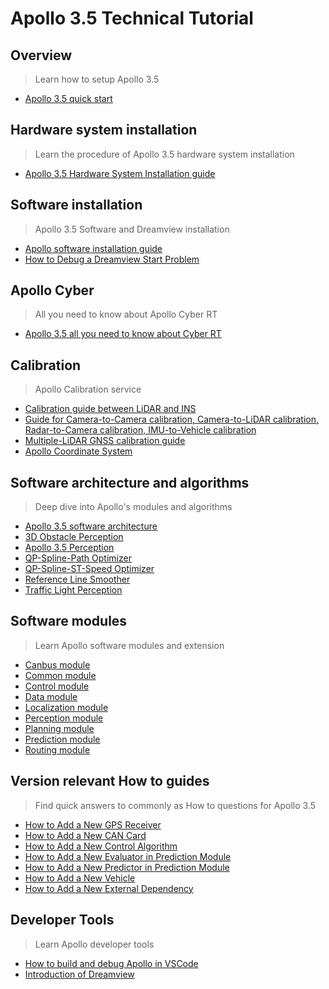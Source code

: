 # Apollo 3.5 Technical Tutorial

## Overview
> Learn how to setup Apollo 3.5

  * [Apollo 3.5 quick start](https://github.com/ApolloAuto/apollo/blob/master/docs/quickstart/apollo_3_5_quick_start.md)

## Hardware system installation
> Learn the procedure of Apollo 3.5 hardware system installation

  * [Apollo 3.5 Hardware System Installation guide](https://github.com/ApolloAuto/apollo/blob/master/docs/quickstart/apollo_3_5_hardware_system_installation_guide.md)

## Software installation
> Apollo 3.5 Software and Dreamview installation

* [Apollo software installation guide](https://github.com/ApolloAuto/apollo/blob/master/docs/quickstart/apollo_software_installation_guide.md)
* [How to Debug a Dreamview Start Problem](https://github.com/ApolloAuto/apollo/blob/master/docs/howto/how_to_debug_dreamview_start_problem.md)


## Apollo Cyber
> All you need to know about Apollo Cyber RT

* [Apollo 3.5 all you need to know about Cyber RT](https://github.com/ApolloAuto/apollo/blob/master/docs/cyber/README.md)


## Calibration
> Apollo Calibration service

  * [Calibration guide between LiDAR and INS](https://github.com/ApolloAuto/apollo/blob/master/docs/specs/apollo_lidar_imu_calibration_guide.md)
  * [Guide for Camera-to-Camera calibration, Camera-to-LiDAR calibration, Radar-to-Camera calibration, IMU-to-Vehicle calibration](https://github.com/ApolloAuto/apollo/blob/master/docs/quickstart/apollo_2_0_sensor_calibration_guide.md)
  * [Multiple-LiDAR GNSS calibration guide](https://github.com/ApolloAuto/apollo/blob/master/docs/quickstart/multiple_lidar_gnss_calibration_guide.md)
  * [Apollo Coordinate System](https://github.com/ApolloAuto/apollo/blob/master/docs/specs/coordination.pdf)

## Software architecture and algorithms
> Deep dive into Apollo's modules and algorithms

  * [Apollo 3.5 software architecture](https://github.com/ApolloAuto/apollo/blob/master/docs/specs/Apollo_3.5_Software_Architecture.md "Apollo software architecture")
  * [3D Obstacle Perception](https://github.com/ApolloAuto/apollo/blob/master/docs/specs/3d_obstacle_perception.md)
  * [Apollo 3.5 Perception](https://github.com/ApolloAuto/apollo/blob/master/modules/perception/README.md)
  * [QP-Spline-Path Optimizer](https://github.com/ApolloAuto/apollo/blob/master/docs/specs/qp_spline_path_optimizer.md)
  * [QP-Spline-ST-Speed Optimizer](https://github.com/ApolloAuto/apollo/blob/master/docs/specs/qp_spline_st_speed_optimizer.md)
  * [Reference Line Smoother](https://github.com/ApolloAuto/apollo/blob/master/docs/specs/reference_line_smoother.md)
  * [Traffic Light Perception](https://github.com/ApolloAuto/apollo/blob/master/docs/specs/traffic_light.md)


## Software modules
> Learn Apollo software modules and extension

  * [Canbus module](https://github.com/ApolloAuto/apollo/blob/master/modules/canbus/README.md)
  * [Common module](https://github.com/ApolloAuto/apollo/blob/master/modules/common/README.md)
  * [Control module](https://github.com/ApolloAuto/apollo/blob/master/modules/control/README.md)
  * [Data module](https://github.com/ApolloAuto/apollo/blob/master/modules/data/README.md)
  * [Localization module](https://github.com/ApolloAuto/apollo/blob/master/modules/localization/README.md)
  * [Perception module](https://github.com/ApolloAuto/apollo/blob/master/modules/perception/README.md)
  * [Planning module](https://github.com/ApolloAuto/apollo/blob/master/modules/planning/README.md)
  * [Prediction module](https://github.com/ApolloAuto/apollo/blob/master/modules/prediction/README.md)
  * [Routing module](https://github.com/ApolloAuto/apollo/blob/master/modules/routing/README.md)

## Version relevant How to guides
> Find quick answers to commonly as How to questions for Apollo 3.5

  * [How to Add a New GPS Receiver](https://github.com/ApolloAuto/apollo/blob/master/docs/howto/how_to_add_a_gps_receiver.md)
  * [How to Add a New CAN Card](https://github.com/ApolloAuto/apollo/blob/master/docs/howto/how_to_add_a_new_can_card.md )
  * [How to Add a New Control Algorithm](https://github.com/ApolloAuto/apollo/blob/master/docs/howto/how_to_add_a_new_control_algorithm.md)
  * [How to Add a New Evaluator in Prediction Module](https://github.com/ApolloAuto/apollo/blob/master/docs/howto/how_to_add_a_new_evaluator_in_prediction_module.md)
  * [How to Add a New Predictor in Prediction Module](https://github.com/ApolloAuto/apollo/blob/master/docs/howto/how_to_add_a_new_predictor_in_prediction_module.md)
  * [How to Add a New Vehicle](https://github.com/ApolloAuto/apollo/blob/master/docs/howto/how_to_add_a_new_vehicle.md)
  * [How to Add a New External Dependency](https://github.com/ApolloAuto/apollo/blob/master/docs/howto/how_to_add_an_external_dependency.md)


## Developer Tools
> Learn Apollo developer tools

  * [How  to build and debug Apollo in VSCode](https://github.com/ApolloAuto/apollo/blob/master/docs/howto/how_to_build_and_debug_apollo_in_vscode_cn.md "How  to build and debug Apollo in VSCode")
  * [Introduction of Dreamview](https://github.com/ApolloAuto/apollo/blob/master/docs/specs/dreamview_usage_table.md)


